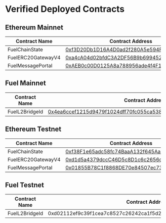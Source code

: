 # Verified Deployed Contracts

## Ethereum Mainnet

Contract Name | Contract Address | Implementation Address
--- | --- | ---
FuelChainState | [0xf3D20Db1D16A4D0ad2f280A5e594FF3c7790f130](https://etherscan.io/address/0xf3D20Db1D16A4D0ad2f280A5e594FF3c7790f130) | [0x725B2b1a15D818E1f25c68be77816802e6036559](https://etherscan.io/address/0x725B2b1a15D818E1f25c68be77816802e6036559)
FuelERC20GatewayV4 | [0xa4cA04d02bfdC3A2DF56B9b6994520E69dF43F67](https://etherscan.io/address/0xa4cA04d02bfdC3A2DF56B9b6994520E69dF43F67) | [0xdE2D792ca3C4d02DE3CE1cD1456d8D0990cC3fab](https://etherscan.io/address/0xdE2D792ca3C4d02DE3CE1cD1456d8D0990cC3fab)
FuelMessagePortal | [0xAEB0c00D0125A8a788956ade4f4F12Ead9f65DDf](https://etherscan.io/address/0xAEB0c00D0125A8a788956ade4f4F12Ead9f65DDf) | [0x05f886DDeE0FE07496f6e38b0e140F8eF4655B16](https://etherscan.io/address/0x05f886DDeE0FE07496f6e38b0e140F8eF4655B16)

## Fuel Mainnet

Contract Name | Contract Address | Implementation Address
--- | --- | ---
FuelL2BridgeId | [0x4ea6ccef1215d9479f1024dff70fc055ca538215d2c8c348beddffd54583d0e8](https://app.fuel.network/contract/0x4ea6ccef1215d9479f1024dff70fc055ca538215d2c8c348beddffd54583d0e8/minted-assets) | [0x0ceafc5ef55c66912e855917782a3804dc489fb9e27edfd3621ea47d2a281156](https://app.fuel.network/contract/0x0ceafc5ef55c66912e855917782a3804dc489fb9e27edfd3621ea47d2a281156/minted-assets)

## Ethereum Testnet

Contract Name | Contract Address | Implementation Address
--- | --- | ---
FuelChainState | [0xf38F1e65adc58fc74BaaA132f645Aa5307F2d304](https://sepolia.etherscan.io/address/0xf38F1e65adc58fc74BaaA132f645Aa5307F2d304) | [0xdCF1bdBF5341c15e9C1285202f6F6bEA70Db6172](https://sepolia.etherscan.io/address/0xdCF1bdBF5341c15e9C1285202f6F6bEA70Db6172)
FuelERC20GatewayV4 | [0xd1d5a4379dccC46D5c8D1c6c2656ce705698e359](https://sepolia.etherscan.io/address/0xd1d5a4379dccC46D5c8D1c6c2656ce705698e359) | [0x5F9eAEB3b7ec396F01617e9BAd787D0A6f93B7a3](https://sepolia.etherscan.io/address/0x5F9eAEB3b7ec396F01617e9BAd787D0A6f93B7a3)
FuelMessagePortal | [0x01855B78C1f8868DE70e84507ec735983bf262dA](https://sepolia.etherscan.io/address/0x01855B78C1f8868DE70e84507ec735983bf262dA) | [0x6A541330221BE3df4aD6D696Cd3513c0cBFB4752](https://sepolia.etherscan.io/address/0x6A541330221BE3df4aD6D696Cd3513c0cBFB4752)

## Fuel Testnet

Contract Name | Contract Address | Implementation Address
--- | --- | ---
FuelL2BridgeId | 0xd02112ef9c39f1cea7c8527c26242ca1f5d26bcfe8d1564bee054d3b04175471 | 0xfb233ce0bbdc826d1fefa567f025d6f61199f55b59930189841970943cbe6794

